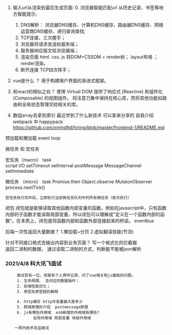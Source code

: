   1. 输入url从渲染到最后生成页面:
      0. 浏览器智能匹配url 从历史记录、书签等地方智能提示;
      1. DNS解析： 浏览器DNS缓存、计算机DNS缓存、路由器DNS缓存、网络运营商DNS缓存、递归查询查找;
      2. TCP连接，三次握手；
      3. 浏览器将请求发送给服务端；
      4. 服务器响应报文给浏览器端；
      5. 渲染页面 
          html. css. js  将DOM+CSSOM = render树； layout布局 ；render渲染。
      6. 断开连接 TCP四次挥手；

  2. vue是什么 ？
    用于构建用户界面的渐进式框架。
  3. 和react的相似之处？
    使用 Virtual DOM
    提供了响应式 (Reactive) 和组件化 (Composable) 的视图组件。
    将注意力集中保持在核心库，而将其他功能如路由和全局状态管理交给相关的库。
  4. 数组array去拿到索引
  最近学到了什么新技术 可以拿来分享的
  自我介绍 
  webpack  中 happypack
https://github.com/xmindltd/hiring/blob/master/frontend-1/README.md


预加载和懒加载 
event loop
   <!-- event loop 是一种程序结构，用于等待和发送消息和事件。 -->
微任务 和 宏任务


   宏任务（macro） task  
   script I/O
   setTimeout setInterval  postMessage  MessageChannel setImmediate 

   微任务 （micro） task
    Promise.then Object.observe MutaionObserver process.nextTick()

    宏任务执行完毕后，立即执行当前微任务队列中的所有微任务（依次执行）
    
闭包 
    闭包就是能够读取其他函数内部变量的函数。例如在javascript中，只有函数内部的子函数才能读取局部变量，所以闭包可以理解成“定义在一个函数内部的函数“。在本质上，闭包是将函数内部和函数外部连接起来的桥梁。
eventbus

后端一次性返回大量数据？
1.懒加载+分页 
2.虚拟翻滚技能(节流)

针对不同接口格式去输出内容到业务页面？
     写一个格式化的拦截器   
返回二进制的数据， 通过读取二进制的方式，判断能不能被json解析       

### 2021/4/8 科大讯飞面试
         面试官有一位，但是有个人旁听记录，问了vue相关和js基础的问题。
         1. 生命周期、 及对应的数据操作；
         2. 前端性能优化；
         3. 原型及原型链的解释
             
         4. http缓存 http并发量最大是多少
         5. 跨域原理的介绍  postmessage原理 
         6. js有哪些作用域  es6新增的作用域有哪些?
                全局作用域 局部变量 块级作用域 

        一周内技术总监面试